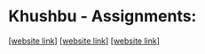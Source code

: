 # Khushbu - Assignments:
[[website link]](https://nift-web-design.github.io/Khushbu/Assignment_1)
[[website link]](https://nift-web-design.github.io/Khushbu/Assignment_2)
[[website link]](https://nift-web-design.github.io/Khushbu/Assignment_3)
